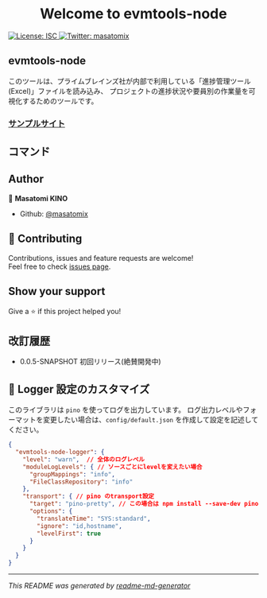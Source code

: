 <h1 align="center">Welcome to evmtools-node</h1>
<p>
  <a href="#" target="_blank">
    <img alt="License: ISC" src="https://img.shields.io/badge/License-ISC-yellow.svg" />
  </a>
  <a href="https://twitter.com/masatomix" target="_blank">
    <img alt="Twitter: masatomix" src="https://img.shields.io/twitter/follow/masatomix.svg?style=social" />
  </a>
</p>

## evmtools-node

このツールは、プライムブレインズ社が内部で利用している「進捗管理ツール(Excel)」ファイルを読み込み、 プロジェクトの進捗状況や要員別の作業量を可視化するためのツールです。

### [サンプルサイト](https://masatomix.github.io/copy-utils-generator-webui/#/gamen3)


## コマンド



## Author

👤 **Masatomi KINO**

<!-- * Twitter: [@masatomix](https://twitter.com/masatomix) -->
* Github: [@masatomix](https://github.com/masatomix)

## 🤝 Contributing

Contributions, issues and feature requests are welcome!<br />Feel free to check [issues page](https://github.com/masatomix/evmtools-node/issues). 

## Show your support

Give a ⭐️ if this project helped you!


## 改訂履歴
- 0.0.5-SNAPSHOT 初回リリース(絶賛開発中)


## 🔧 Logger 設定のカスタマイズ

このライブラリは `pino` を使ってログを出力しています。
ログ出力レベルやフォーマットを変更したい場合は、``config/default.json`` を作成して設定を記述してください。


```json
{
  "evmtools-node-logger": {
    "level": "warn",  // 全体のログレベル
    "moduleLogLevels": { // ソースごとにlevelを変えたい場合
      "groupMappings": "info",
      "FileClassRepository": "info"
    },
    "transport": { // pino のtransport設定
      "target": "pino-pretty", // この場合は npm install --save-dev pino-pretty すること
      "options": {
        "translateTime": "SYS:standard",
        "ignore": "id,hostname",
        "levelFirst": true
      }
    }
  }
}
```



***
_This README was generated by [readme-md-generator](https://github.com/kefranabg/readme-md-generator)_